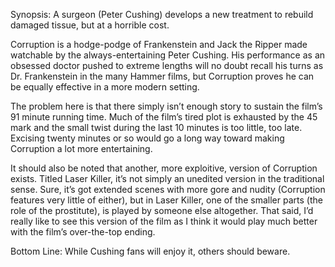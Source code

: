 Synopsis: A surgeon (Peter Cushing) develops a new treatment to rebuild damaged tissue, but at a horrible cost.

Corruption is a hodge-podge of Frankenstein and Jack the Ripper made watchable by the always-entertaining Peter Cushing.  His performance as an obsessed doctor pushed to extreme lengths will no doubt recall his turns as Dr. Frankenstein in the many Hammer films, but Corruption proves he can be equally effective in a more modern setting.

The problem here is that there simply isn’t enough story to sustain the film’s 91 minute running time. Much of the film’s tired plot is exhausted by the 45 mark and the small twist during the last 10 minutes is too little, too late.  Excising twenty minutes or so would go a long way toward making Corruption a lot more entertaining.

It should also be noted that another, more exploitive, version of Corruption exists.  Titled Laser Killer, it’s not simply an unedited version in the traditional sense.  Sure, it’s got extended scenes with more gore and nudity (Corruption features very little of either), but in Laser Killer, one of the smaller parts (the role of the prostitute), is played by someone else altogether.  That said, I’d really like to see this version of the film as I think it would play much better with the film’s over-the-top ending.

Bottom Line: While Cushing fans will enjoy it, others should beware.
